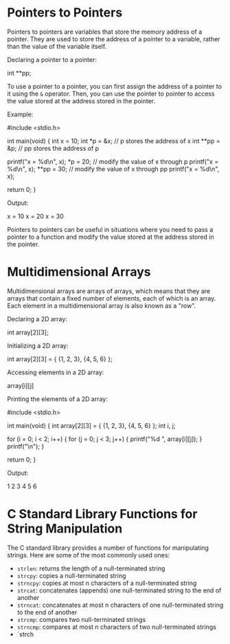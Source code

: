 # Pointers to Pointers

Pointers to pointers are variables that store the memory address of a pointer. They are used to store the address of a pointer to a variable, rather than the value of the variable itself.

Declaring a pointer to a pointer:

int **pp;

To use a pointer to a pointer, you can first assign the address of a pointer to it using the `&` operator. Then, you can use the pointer to pointer to access the value stored at the address stored in the pointer.

Example:

#include <stdio.h>

int main(void)
{
   int x = 10;
   int *p = &x;  // p stores the address of x
   int **pp = &p;  // pp stores the address of p

   printf("x = %d\n", x);
   *p = 20;  // modify the value of x through p
   printf("x = %d\n", x);
   **pp = 30;  // modify the value of x through pp
   printf("x = %d\n", x);

   return 0;
}

Output:

x = 10
x = 20
x = 30

Pointers to pointers can be useful in situations where you need to pass a pointer to a function and modify the value stored at the address stored in the pointer.

# Multidimensional Arrays

Multidimensional arrays are arrays of arrays, which means that they are arrays that contain a fixed number of elements, each of which is an array. Each element in a multidimensional array is also known as a "row".

Declaring a 2D array:

int array[2][3];

Initializing a 2D array:

int array[2][3] = {
   {1, 2, 3},
   {4, 5, 6}
};

Accessing elements in a 2D array:

array[i][j]

Printing the elements of a 2D array:

#include <stdio.h>

int main(void)
{
   int array[2][3] = {
      {1, 2, 3},
      {4, 5, 6}
   };
   int i, j;

   for (i = 0; i < 2; i++) {
      for (j = 0; j < 3; j++) {
         printf("%d ", array[i][j]);
      }
      printf("\n");
   }

   return 0;
}

Output:

1 2 3
4 5 6

# C Standard Library Functions for String Manipulation

The C standard library provides a number of functions for manipulating strings. Here are some of the most commonly used ones:

- `strlen`: returns the length of a null-terminated string
- `strcpy`: copies a null-terminated string
- `strncpy`: copies at most n characters of a null-terminated string
- `strcat`: concatenates (appends) one null-terminated string to the end of another
- `strncat`: concatenates at most n characters of one null-terminated string to the end of another
- `strcmp`: compares two null-terminated strings
- `strncmp`: compares at most n characters of two null-terminated strings
- `strch
